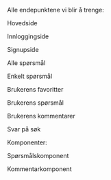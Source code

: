 Alle endepunktene vi blir å trenge:


Hovedside

Innloggingside

Signupside

Alle spørsmål

Enkelt spørsmål

Brukerens favoritter

Brukerens spørsmål

Brukerens kommentarer

Svar på søk



Komponenter:

Spørsmålskomponent

Kommentarkomponent



